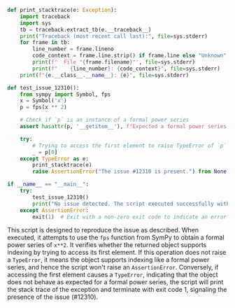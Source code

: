 ```python
def print_stacktrace(e: Exception):
    import traceback
    import sys
    tb = traceback.extract_tb(e.__traceback__)
    print("Traceback (most recent call last):", file=sys.stderr)
    for frame in tb:
        line_number = frame.lineno
        code_context = frame.line.strip() if frame.line else "Unknown"
        print(f'  File "{frame.filename}"', file=sys.stderr)
        print(f"    {line_number}: {code_context}", file=sys.stderr)
    print(f"{e.__class__.__name__}: {e}", file=sys.stderr)

def test_issue_12310():
    from sympy import Symbol, fps
    x = Symbol('x')
    p = fps(x ** 2)

    # Check if `p` is an instance of a formal power series
    assert hasattr(p, '__getitem__'), f"Expected a formal power series object, got {type(p)} instead."

    try:
        # Trying to access the first element to raise TypeError of `p` is not a formal power series.
        _ = p[0]
    except TypeError as e:
        print_stacktrace(e)
        raise AssertionError("The issue #12310 is present.") from None

if __name__ == "__main__":
    try:
        test_issue_12310()
        print("No issue detected. The script executed successfully without raising an AssertionError.")
    except AssertionError:
        exit(1)  # Exit with a non-zero exit code to indicate an error
```

This script is designed to reproduce the issue as described. When executed, it attempts to use the `fps` function from SymPy to obtain a formal power series of `x**2`. It verifies whether the returned object supports indexing by trying to access its first element. If this operation does not raise a `TypeError`, it means the object supports indexing like a formal power series, and hence the script won't raise an `AssertionError`. Conversely, if accessing the first element causes a `TypeError`, indicating that the object does not behave as expected for a formal power series, the script will print the stack trace of the exception and terminate with exit code 1, signaling the presence of the issue (#12310).